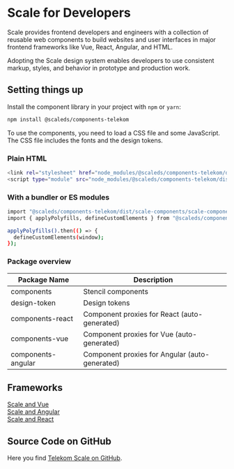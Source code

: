# Scale for Developers

Scale provides frontend developers and engineers with a collection of reusable web components to build websites and user interfaces in major frontend frameworks like Vue, React, Angular, and HTML.

Adopting the Scale design system enables developers to use consistent markup, styles, and behavior in prototype and production work.

## Setting things up

Install the component library in your project with `npm` or `yarn`:

```bash
npm install @scaleds/components-telekom
```
To use the components, you need to load a CSS file and some JavaScript. The CSS file includes the fonts and the design tokens.

### Plain HTML

```bash
<link rel="stylesheet" href="node_modules/@scaleds/components-telekom/dist/scale-components/scale-components.css">
<script type="module" src="node_modules/@scaleds/components-telekom/dist/scale-components/scale-components.js"></script>
```

### With a bundler or ES modules

```bash
import "@scaleds/components-telekom/dist/scale-components/scale-components.css";
import { applyPolyfills, defineCustomElements } from "@scaleds/components-telekom/loader";

applyPolyfills().then(() => {
  defineCustomElements(window);
});
```

### Package overview

| Package Name       | Description                                    |
| ------------------ | ---------------------------------------------- |
| components         | Stencil components                             |
| design-token       | Design tokens                                  |
| components-react   | Component proxies for React (auto-generated)   |
| components-vue     | Component proxies for Vue (auto-generated)     |
| components-angular | Component proxies for Angular (auto-generated) |


## Frameworks

[Scale and Vue](./?path=/story/scale-for-developers-scale-and-vue--page)<br/>
[Scale and Angular](./?path=/story/scale-for-developers-scale-and-angular--page)<br/>
[Scale and React](./?path=/story/scale-for-developers-scale-and-react--page)

## Source Code on GitHub

Here you find [Telekom Scale on GitHub](https://github.com/telekom/scale/).
